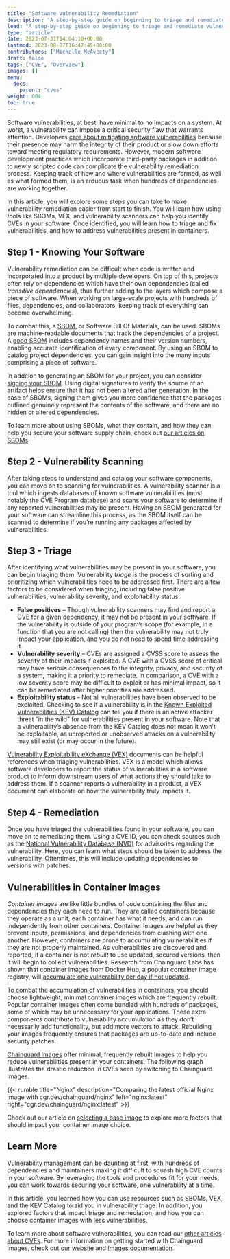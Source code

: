 ```yaml
---
title: "Software Vulnerability Remediation"
description: "A step-by-step guide on beginning to triage and remediate vulnerabilities in your software"
lead: "A step-by-step guide on beginning to triage and remediate vulnerabilities in your software"
type: "article"
date: 2023-07-31T14:04:10+00:00
lastmod: 2023-08-07T16:47:45+00:00
contributors: ["Michelle McAveety"]
draft: false
tags: ["CVE", "Overview"]
images: []
menu:
  docs:
    parent: "cves"
weight: 004
toc: true
---
```


Software vulnerabilities, at best, have minimal to no impacts on a system. At worst, a vulnerability can impose a critical security flaw that warrants attention. Developers [care about mitigating software vulnerabilities](/software-security/cves/cve-why-care/) because their presence may harm the integrity of their product or slow down efforts toward meeting regulatory requirements. However, modern software development practices which incorporate third-party packages in addition to newly scripted code can complicate the vulnerability remediation process. Keeping track of how and where vulnerabilities are formed, as well as what formed them, is an arduous task when hundreds of dependencies are working together.

In this article, you will explore some steps you can take to make vulnerability remediation easier from start to finish. You will learn how using tools like SBOMs, VEX, and vulnerability scanners can help you identify CVEs in your software. Once identified, you will learn how to triage and fix vulnerabilities, and how to address vulnerabilities present in containers.


## Step 1 - Knowing Your Software

Vulnerability remediation can be difficult when code is written and incorporated into a product by multiple developers. On top of this, projects often rely on dependencies which have their own dependencies (called *transitive dependencies*), thus further adding to the layers which compose a piece of software. When working on large-scale projects with hundreds of files, dependencies, and collaborators, keeping track of everything can become overwhelming.

To combat this, a [SBOM](/open-source/sbom/what-is-an-sbom/), or Software Bill Of Materials, can be used. SBOMs are machine-readable documents that track the dependencies of a project. A [good SBOM](/open-source/sbom/what-makes-a-good-sbom/) includes dependency names and their version numbers, enabling accurate identification of every component. By using an SBOM to catalog project dependencies, you can gain insight into the many inputs comprising a piece of software.

In addition to generating an SBOM for your project, you can consider [signing your SBOM](/open-source/sigstore/cosign/how-to-sign-an-sbom-with-cosign/). Using digital signatures to verify the source of an artifact helps ensure that it has not been altered after generation. In the case of SBOMs, signing them gives you more confidence that the packages outlined genuinely represent the contents of the software, and there are no hidden or altered dependencies.

To learn more about using SBOMs, what they contain, and how they can help you secure your software supply chain, check out [our articles on SBOMs](/open-source/sbom).


## Step 2 - Vulnerability Scanning

After taking steps to understand and catalog your software components, you can move on to scanning for vulnerabilities. A vulnerability scanner is a tool which ingests databases of known software vulnerabilities (most notably [the CVE Program database](https://www.cve.org/About/Overview)) and scans your software to determine if any reported vulnerabilities may be present. Having an SBOM generated for your software can streamline this process, as the SBOM itself can be scanned to determine if you’re running any packages affected by vulnerabilities. 


## Step 3 - Triage

After identifying what vulnerabilities may be present in your software, you can begin triaging them. Vulnerability *triage* is the process of sorting and prioritizing which vulnerabilities need to be addressed first. There are a few factors to be considered when triaging, including false positive vulnerabilities, vulnerability severity, and exploitability status.

* **False positives** – Though vulnerability scanners may find and report a CVE for a given dependency, it may not be present in your software. If the vulnerability is outside of your program’s scope (for example, in a function that you are not calling) then the vulnerability may not truly impact your application, and you do not need to spend time addressing it.
* **Vulnerability severity** – CVEs are assigned a CVSS score to assess the severity of their impacts if exploited. A CVE with a CVSS score of critical may have serious consequences to the integrity, privacy, and security of a system, making it a priority to remediate. In comparison, a CVE with a low severity score may be difficult to exploit or has minimal impact, so it can be remediated after higher priorities are addressed.
* **Exploitability status** – Not all vulnerabilities have been observed to be exploited. Checking to see if a vulnerability is in the [Known Exploited Vulnerabilities (KEV) Catalog](https://www.cisa.gov/known-exploited-vulnerabilities-catalog) can tell you if there is an active attacker threat “in the wild” for vulnerabilities present in your software. Note that a vulnerability’s absence from the KEV Catalog does not mean it won’t be exploitable, as unreported or unobserved attacks on a vulnerability may still exist (or may occur in the future).

[Vulnerability Exploitability eXchange (VEX)](https://www.cisa.gov/sites/default/files/2023-01/VEX_Use_Cases_Aprill2022.pdf) documents can be helpful references when triaging vulnerabilities. VEX is a model which allows software developers to report the status of vulnerabilities in a software product to inform downstream users of what actions they should take to address them. If a scanner reports a vulnerability in a product, a VEX document can elaborate on how the vulnerability truly impacts it.


## Step 4 - Remediation

Once you have triaged the vulnerabilities found in your software, you can move on to remediating them. Using a CVE ID, you can check sources such as the [National Vulnerability Database (NVD)](https://nvd.nist.gov/) for advisories regarding the vulnerability. Here, you can learn what steps should be taken to address the vulnerability. Oftentimes, this will include updating dependencies to versions with patches.


## Vulnerabilities in Container Images

*Container images* are like little bundles of code containing the files and dependencies they each need to run. They are called containers because they operate as a unit; each container has what it needs, and can run independently from other containers. Container images are helpful as they prevent inputs, permissions, and dependencies from clashing with one another. However, containers are prone to accumulating vulnerabilities if they are not properly maintained. As vulnerabilities are discovered and reported, if a container is not *rebuilt* to use updated, secured versions, then it will begin to collect vulnerabilities. Research from Chainguard Labs has shown that container images from Docker Hub, a popular container image registry, will [accumulate one vulnerability per day if not updated](https://www.chainguard.dev/unchained/enforce-against-vulnerability-sprawl-with-up-to-date-images).

To combat the accumulation of vulnerabilities in containers, you should choose lightweight, minimal container images which are frequently rebuilt. Popular container images often come bundled with hundreds of packages, some of which may be unnecessary for your applications. These extra components contribute to vulnerability accumulation as they don’t necessarily add functionality, but add more vectors to attack. Rebuilding your images frequently ensures that packages are up-to-date and include security patches.

[Chainguard Images](https://www.chainguard.dev/chainguard-images) offer minimal, frequently rebuilt images to help you reduce vulnerabilities present in your containers. The following graph illustrates the drastic reduction in CVEs seen by switching to Chainguard Images.

{{< rumble title="Nginx" description="Comparing the latest official Nginx image with cgr.dev/chainguard/nginx" left="nginx:latest" right="cgr.dev/chainguard/nginx:latest" >}}

Check out our article on [selecting a base image](/software-security/selecting-a-base-image/) to explore more factors that should impact your container image choice.


## Learn More

Vulnerability management can be daunting at first, with hundreds of dependencies and maintainers making it difficult to squash high CVE counts in your software. By leveraging the tools and procedures fit for your needs, you can work towards securing your software, one vulnerability at a time.

In this article, you learned how you can use resources such as SBOMs, VEX, and the KEV Catalog to aid you in vulnerability triage. In addition, you explored factors that impact triage and remediation, and how you can choose container images with less vulnerabilities. 

To learn more about software vulnerabilities, you can read our [other articles about CVEs](/software-security/cves/). For more information on getting started with Chainguard Images, check out [our website](https://www.chainguard.dev/chainguard-images) and [Images documentation](/chainguard/chainguard-images/).
